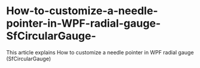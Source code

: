 # How-to-customize-a-needle-pointer-in-WPF-radial-gauge-SfCircularGauge-
This article explains How to customize a needle pointer in WPF radial gauge (SfCircularGauge)
